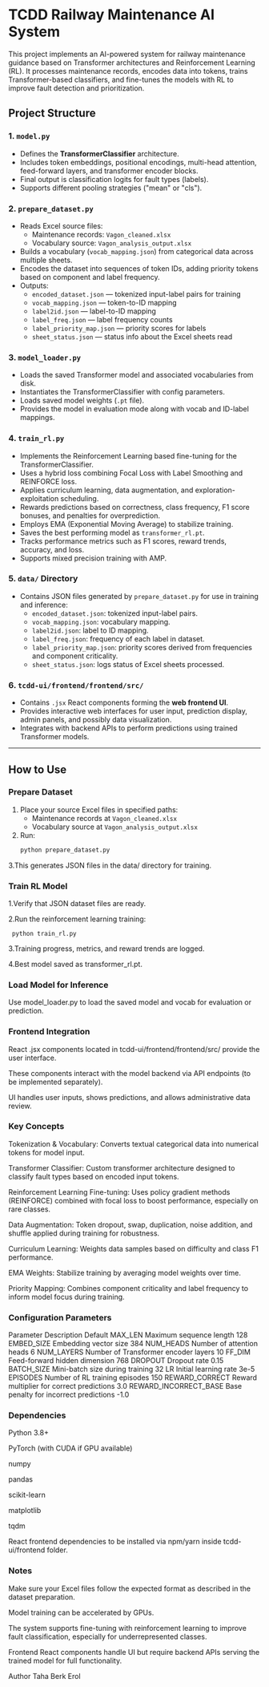 # TCDD Railway Maintenance AI System

This project implements an AI-powered system for railway maintenance guidance based on Transformer architectures and Reinforcement Learning (RL). 
It processes maintenance records, encodes data into tokens, trains Transformer-based classifiers, and fine-tunes the models with RL to improve fault detection and prioritization.

## Project Structure

### 1. `model.py`
- Defines the **TransformerClassifier** architecture.
- Includes token embeddings, positional encodings, multi-head attention, feed-forward layers, and transformer encoder blocks.
- Final output is classification logits for fault types (labels).
- Supports different pooling strategies ("mean" or "cls").

### 2. `prepare_dataset.py`
- Reads Excel source files:
  - Maintenance records: `Vagon_cleaned.xlsx`
  - Vocabulary source: `Vagon_analysis_output.xlsx`
- Builds a vocabulary (`vocab_mapping.json`) from categorical data across multiple sheets.
- Encodes the dataset into sequences of token IDs, adding priority tokens based on component and label frequency.
- Outputs:
  - `encoded_dataset.json` — tokenized input-label pairs for training
  - `vocab_mapping.json` — token-to-ID mapping
  - `label2id.json` — label-to-ID mapping
  - `label_freq.json` — label frequency counts
  - `label_priority_map.json` — priority scores for labels
  - `sheet_status.json` — status info about the Excel sheets read

### 3. `model_loader.py`
- Loads the saved Transformer model and associated vocabularies from disk.
- Instantiates the TransformerClassifier with config parameters.
- Loads saved model weights (`.pt` file).
- Provides the model in evaluation mode along with vocab and ID-label mappings.

### 4. `train_rl.py`
- Implements the Reinforcement Learning based fine-tuning for the TransformerClassifier.
- Uses a hybrid loss combining Focal Loss with Label Smoothing and REINFORCE loss.
- Applies curriculum learning, data augmentation, and exploration-exploitation scheduling.
- Rewards predictions based on correctness, class frequency, F1 score bonuses, and penalties for overprediction.
- Employs EMA (Exponential Moving Average) to stabilize training.
- Saves the best performing model as `transformer_rl.pt`.
- Tracks performance metrics such as F1 scores, reward trends, accuracy, and loss.
- Supports mixed precision training with AMP.

### 5. `data/` Directory
- Contains JSON files generated by `prepare_dataset.py` for use in training and inference:
  - `encoded_dataset.json`: tokenized input-label pairs.
  - `vocab_mapping.json`: vocabulary mapping.
  - `label2id.json`: label to ID mapping.
  - `label_freq.json`: frequency of each label in dataset.
  - `label_priority_map.json`: priority scores derived from frequencies and component criticality.
  - `sheet_status.json`: logs status of Excel sheets processed.

### 6. `tcdd-ui/frontend/frontend/src/`
- Contains `.jsx` React components forming the **web frontend UI**.
- Provides interactive web interfaces for user input, prediction display, admin panels, and possibly data visualization.
- Integrates with backend APIs to perform predictions using trained Transformer models.
  
---

## How to Use

### Prepare Dataset
1. Place your source Excel files in specified paths:
   - Maintenance records at `Vagon_cleaned.xlsx`
   - Vocabulary source at `Vagon_analysis_output.xlsx`
2. Run:
   ```bash
   python prepare_dataset.py
3.This generates JSON files in the data/ directory for training.

### Train RL Model
1.Verify that JSON dataset files are ready.

2.Run the reinforcement learning training:

     python train_rl.py

3.Training progress, metrics, and reward trends are logged.

4.Best model saved as transformer_rl.pt.

### Load Model for Inference
Use model_loader.py to load the saved model and vocab for evaluation or prediction.

### Frontend Integration
React .jsx components located in tcdd-ui/frontend/frontend/src/ provide the user interface.

These components interact with the model backend via API endpoints (to be implemented separately).

UI handles user inputs, shows predictions, and allows administrative data review.

### Key Concepts
Tokenization & Vocabulary: Converts textual categorical data into numerical tokens for model input.

Transformer Classifier: Custom transformer architecture designed to classify fault types based on encoded input tokens.

Reinforcement Learning Fine-tuning: Uses policy gradient methods (REINFORCE) combined with focal loss to boost performance, especially on rare classes.

Data Augmentation: Token dropout, swap, duplication, noise addition, and shuffle applied during training for robustness.

Curriculum Learning: Weights data samples based on difficulty and class F1 performance.

EMA Weights: Stabilize training by averaging model weights over time.

Priority Mapping: Combines component criticality and label frequency to inform model focus during training.

### Configuration Parameters
Parameter   	           Description	                              Default
MAX_LEN	                 Maximum sequence length	                    128
EMBED_SIZE	             Embedding vector size                      	384
NUM_HEADS                Number of attention heads	                  6
NUM_LAYERS             	 Number of Transformer encoder layers        	10
FF_DIM	                 Feed-forward hidden dimension	              768
DROPOUT     	           Dropout rate                               	0.15
BATCH_SIZE             	 Mini-batch size during training	            32
LR	                     Initial learning rate                      	3e-5
EPISODES	               Number of RL training episodes             	150
REWARD_CORRECT	         Reward multiplier for correct predictions	  3.0
REWARD_INCORRECT_BASE	   Base penalty for incorrect predictions	     -1.0

### Dependencies
Python 3.8+

PyTorch (with CUDA if GPU available)

numpy

pandas

scikit-learn

matplotlib

tqdm

React frontend dependencies to be installed via npm/yarn inside tcdd-ui/frontend folder.

### Notes
Make sure your Excel files follow the expected format as described in the dataset preparation.

Model training can be accelerated by GPUs.

The system supports fine-tuning with reinforcement learning to improve fault classification, especially for underrepresented classes.

Frontend React components handle UI but require backend APIs serving the trained model for full functionality.

Author
Taha Berk Erol
